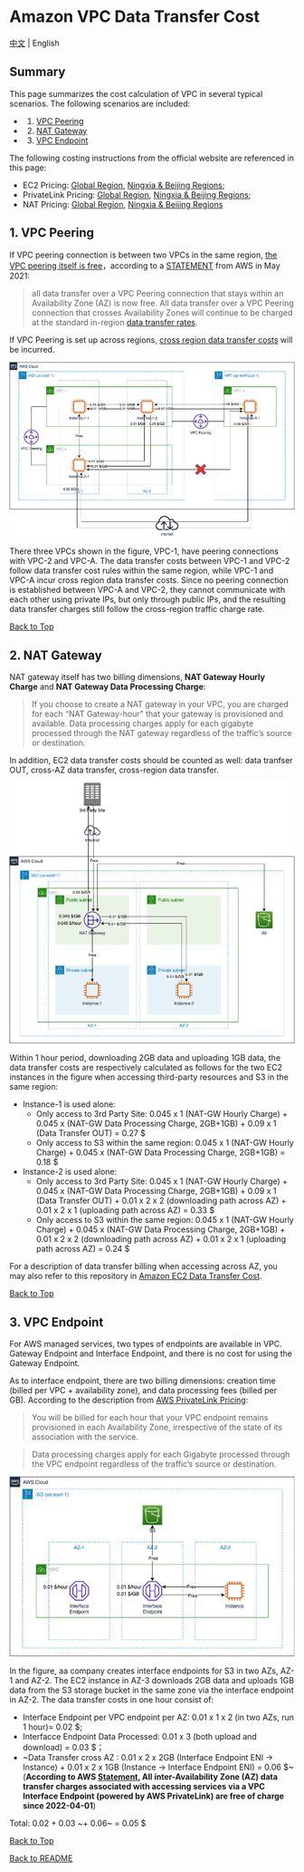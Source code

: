 # Amazon VPC Data Transfer Cost

[中文](VPC-CN.md) | English

## Summary

This page summarizes the cost calculation of VPC in several typical scenarios. The following scenarios are included:

- 1. [VPC Peering](#1-vpc-peering)
- 2. [NAT Gateway](#2-nat-gateway)
- 3. [VPC Endpoint](#3-vpc-endpoint)

The following costing instructions from the official website are referenced in this page:

- EC2 Pricing: [Global Region](https://aws.amazon.com/ec2/pricing/on-demand/), [Ningxia & Beijing Regions](https://www.amazonaws.cn/en/ec2/pricing/);
- PrivateLink Pricing: [Global Region](https://aws.amazon.com/privatelink/pricing/), [Ningxia & Beijing Regions](https://www.amazonaws.cn/en/privatelink/pricing/);  
- NAT Pricing: [Global Region](https://aws.amazon.com/vpc/pricing/), [Ningxia & Beijing Regions](https://www.amazonaws.cn/en/vpc/pricing/)

## 1. VPC Peering

If VPC peering connection is between two VPCs in the same region, [the VPC peering itself is free](https://docs.aws.amazon.com/vpc/latest/peering/what-is-vpc-peering.html#vpc-peering-pricing)，according to a [STATEMENT](https://aws.amazon.com/about-aws/whats-new/2021/05/amazon-vpc-announces-pricing-change-for-vpc-peering/) from AWS in May 2021:

>all data transfer over a VPC Peering connection that stays within an Availability Zone (AZ) is now free. All data transfer over a VPC Peering connection that crosses Availability Zones will continue to be charged at the standard in-region [data transfer rates](https://aws.amazon.com/ec2/pricing/on-demand/).

If VPC Peering is set up across regions, [cross region data transfer costs](https://aws.amazon.com/ec2/pricing/on-demand/) will be incurred. 

![VPC peering](png/01.VPC-peering.png)

There three VPCs shown in the figure, VPC-1, have peering connections with VPC-2 and VPC-A. The data transfer costs between VPC-1 and VPC-2 follow data transfer cost rules within the same region, while VPC-1 and VPC-A incur cross region data transfer costs. Since no peering connection is established between VPC-A and VPC-2, they cannot communicate with each other using private IPs, but only through public IPs, and the resulting data transfer charges still follow the cross-region traffic charge rate.

[Back to Top](#summary)

## 2. NAT Gateway

NAT gateway itself has two billing dimensions, **NAT Gateway Hourly Charge** and **NAT Gateway Data Processing Charge**: 

>If you choose to create a NAT gateway in your VPC, you are charged for each “NAT Gateway-hour" that your gateway is provisioned and available. Data processing charges apply for each gigabyte processed through the NAT gateway regardless of the traffic’s source or destination.

In addition, EC2 data transfer costs should be counted as well: data tranfser OUT, cross-AZ data transfer, cross-region data transfer.  

![NAT Gateway](png/02.NAT-GW.png)

Within 1 hour period, downloading 2GB data and uploading 1GB data, the data transfer costs are respectively calculated as follows for the two EC2 instances in the figure when accessing third-party resources and S3 in the same region:  

- Instance-1 is used alone: 
  - Only access to 3rd Party Site: 0.045 x 1 (NAT-GW Hourly Charge) + 0.045 x (NAT-GW Data Processing Charge, 2GB+1GB) + 0.09 x 1 (Data Transfer OUT) = 0.27 $
  - Only access to S3 within the same region: 0.045 x 1 (NAT-GW Hourly Charge) + 0.045 x (NAT-GW Data Processing Charge, 2GB+1GB) = 0.18 $
- Instance-2 is used alone:  
  - Only access to 3rd Party Site: 0.045 x 1 (NAT-GW Hourly Charge) + 0.045 x (NAT-GW Data Processing Charge, 2GB+1GB) + 0.09 x 1 (Data Transfer OUT) + 0.01 x 2 x 2 (downloading path across AZ) + 0.01 x 2 x 1 (uploading path across AZ) = 0.33 $
  - Only access to S3 within the same region: 0.045 x 1 (NAT-GW Hourly Charge) + 0.045 x (NAT-GW Data Processing Charge, 2GB+1GB) + 0.01 x 2 x 2 (downloading path across AZ) + 0.01 x 2 x 1 (uploading path across AZ) = 0.24 $

For a description of data transfer billing when accessing across AZ, you may also refer to this repository in [Amazon EC2 Data Transfer Cost](../../Compute/EC2/EC2-EN.md#42-ec2-instances-across-different-az).  

[Back to Top](#summary)

## 3. VPC Endpoint

For AWS managed services, two types of endpoints are available in VPC. Gateway Endpoint and Interface Endpoint, and there is no cost for using the Gateway Endpoint.

As to interface endpoint, there are two billing dimensions: creation time (billed per VPC + availability zone), and data processing fees (billed per GB). According to the description from [AWS PrivateLink Pricing](https://aws.amazon.com/privatelink/pricing/): 

>You will be billed for each hour that your VPC endpoint remains provisioned in each Availability Zone, irrespective of the state of its association with the service.

>Data processing charges apply for each Gigabyte processed through the VPC endpoint regardless of the traffic’s source or destination.

![Interface Endpoint](png/03.VPC-endpoint.png)

In the figure, aa company creates interface endpoints for S3 in two AZs, AZ-1 and AZ-2. The EC2 instance in AZ-3 downloads 2GB data and uploads 1GB data from the S3 storage bucket in the same zone via the interface endpoint in AZ-2. The data transfer costs in one hour consist of:

- Interface Endpoint per VPC endpoint per AZ: 0.01 x 1 x 2 (in two AZs, run 1 hour)= 0.02 $;  
- Interfacce Endpoint Data Processed: 0.01 x 3 (both upload and download) = 0.03 $；
- ~Data Transfer cross AZ : 0.01 x 2 x 2GB (Interface Endpoint ENI -> Instance) + 0.01 x 2 x 1GB (Instance -> Interface Endpoint ENI) = 0.06 $~ (**According to AWS [Statement](https://aws.amazon.com/cn/about-aws/whats-new/2022/04/aws-data-transfer-price-reduction-privatelink-transit-gateway-client-vpn-services/), All inter-Availability Zone (AZ) data transfer charges associated with accessing services via a VPC Interface Endpoint (powered by AWS PrivateLink) are free of charge since 2022-04-01**)

Total: 0.02 + 0.03 ~+ 0.06~ = 0.05 $

[Back to Top](#summary)

[Back to README](../../README-EN.md)